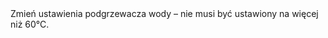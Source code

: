 ---
layout: nothing
categories: Woda
tags: tip
body: Zmień ustawienia podgrzewacza wody – nie musi być ustawiony na więcej niż 60°C.
---